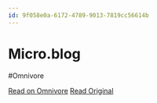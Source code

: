 ```yaml
---
id: 9f058e0a-6172-4789-9013-7819cc56614b
---
```


# Micro.blog
#Omnivore

[Read on Omnivore](https://omnivore.app/me/micro-blog-19113e98231)
[Read Original](https://micro.blog/about)


